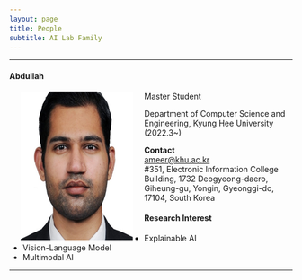 ```yaml
---
layout: page
title: People 
subtitle: AI Lab Family
---
```


<hr>

#### Abdullah
  
<img src="https://raw.githubusercontent.com/ailabkhu/ailabkhu.github.io/master/img/Abdullah.jpg" width="200" height="265" align="left" hspace="20" />
Master Student        

Department of Computer Science and Engineering, Kyung Hee University (2022.3~)        
            

**Contact**  
ameer@khu.ac.kr                       
#351, Electronic Information College Building, 1732 Deogyeong-daero, Giheung-gu, Yongin, Gyeonggi-do, 17104, South Korea  

#### Research Interest
* Explainable AI
* Vision-Language Model
* Multimodal AI

<hr>
